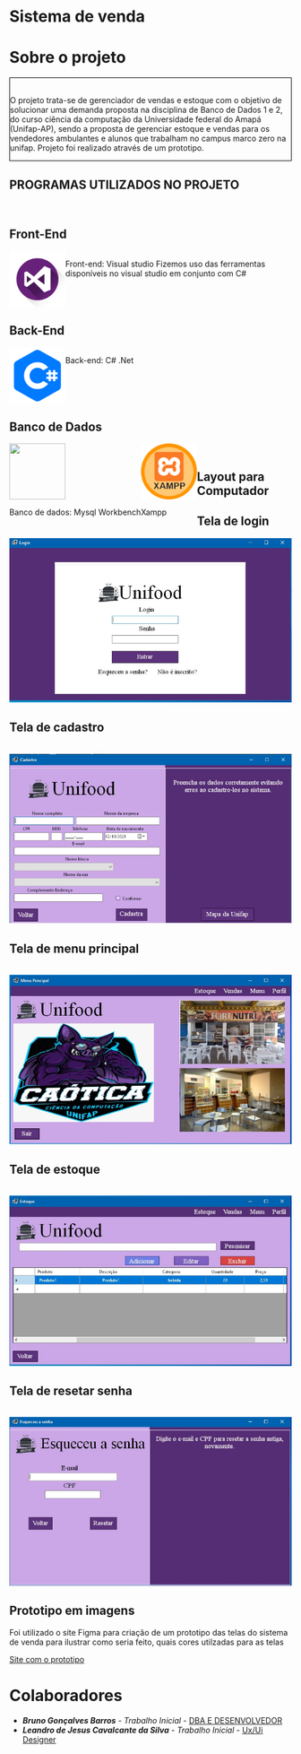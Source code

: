 # Sistema de venda


# Sobre o projeto

<div  style=" align=center ; border:1px solid black;">
 
 <p>
  <br/> O projeto trata-se de gerenciador de vendas e estoque com o objetivo de solucionar uma demanda proposta na disciplina de Banco de Dados 1 e 2, do curso ciência da         computação  da Universidade federal do Amapá (Unifap-AP), sendo a proposta de gerenciar estoque e vendas para os vendedores ambulantes e alunos que trabalham no campus marco     zero na unifap.
  Projeto foi realizado através de um prototipo.
 </p>
</div>

## PROGRAMAS UTILIZADOS NO PROJETO

<br />

 ## Front-End
 

<div style="display: flex;">
    <img align="center" height="100" width="100" src="https://github.com/doomquest3/Projetopessoal/blob/master/imagens%20para%20repositorio/VisualStudio.png">
    <div>
        <p>Front-end: Visual studio
            Fizemos uso das ferramentas disponíveis no visual studio em conjunto com C#
        </p>
    </div>
</div>
  
 
 
 
 ## Back-End
 
 <div style="display: flex;">
    <div><img align="center" height="100" width="100" src="https://github.com/doomquest3/Projetopessoal/blob/master/imagens%20para%20repositorio/C%23.png"></div>
    <div>
        <p>Back-end: C# .Net</p>
    </div>

 </div>
 
 ## Banco de Dados
 
 
<div style="display: flex; float: left;">
    <div>
        <img align="center" height="100" width="100" src="https://github.com/doomquest3/Projetopessoal/blob/master/ imagens%20para%20repositorio/MySql.png">
        <p>Banco de dados: Mysql Workbench</p>
    </div>
    <br />
    <div>
        <img align="center" height="100" width="100" src="https://github.com/doomquest3/Projetopessoal/blob/master/imagens%20para%20repositorio/Xampp.png">
        <p>Xampp</p>
    </div>
</div>
  
<br />

## Layout para Computador

## Tela de login

<img src="https://github.com/doomquest3/Projetopessoal/blob/master/imagens%20para%20repositorio/TelaLogin.jpeg">

<br />

## Tela de cadastro

<br />

<img src="https://github.com/doomquest3/Projetopessoal/blob/master/imagens%20para%20repositorio/TelaCadastro.jpeg">

<br />

## Tela de menu principal

<br />

<img src="https://github.com/doomquest3/Projetopessoal/blob/master/imagens%20para%20repositorio/TelaMenu.jpeg">

<br />

## Tela de estoque

<br />

<img src="https://github.com/doomquest3/Projetopessoal/blob/master/imagens%20para%20repositorio/TelaEstoque.jpeg">

<br />

## Tela de resetar senha

<br />

<img src="https://github.com/doomquest3/Projetopessoal/blob/master/imagens%20para%20repositorio/TelaResetarSenha.jpeg">

<br />

## Prototipo em imagens

<p>
 Foi utilizado o site Figma para criação de um prototipo das telas do sistema de venda para ilustrar como seria feito, quais
 cores utilzadas para as telas
</p>

<a href="https://www.figma.com/file/ABs5NiveDjZJxHzPftF7vN/Programa-banco-de-dados?node-id=0%3A1">Site com o prototipo</a>

# Colaboradores

* ***Bruno Gonçalves Barros*** - *Trabalho Inicial* - [DBA E DESENVOLVEDOR ](https://github.com/SrMorpheus)
* ***Leandro de Jesus Cavalcante da Silva*** - *Trabalho Inicial* - [Ux/Ui Designer ](https://github.com/doomquest3)

